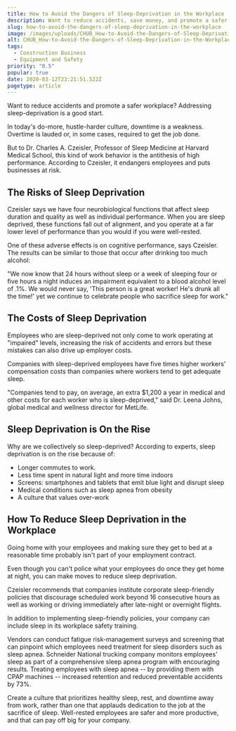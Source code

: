 ```yaml
---
title: How to Avoid the Dangers of Sleep-Deprivation in the Workplace
description: Want to reduce accidents, save money, and promote a safer workplace? Addressing sleep-deprivation is a good start.
slug: how-to-avoid-the-dangers-of-sleep-deprivation-in-the-workplace
image: /images/uploads/CHUB_How-to-Avoid-the-Dangers-of-Sleep-Deprivation-in-the-Workplace.png
alt: CHUB_How-to-Avoid-the-Dangers-of-Sleep-Deprivation-in-the-Workplace.png
tags:
  - Construction Business
  - Equipment and Safety
priority: "0.5"
popular: true
date: 2020-03-12T23:21:51.522Z
pagetype: article
---
```


Want to reduce accidents and promote a safer workplace? Addressing sleep-deprivation is a good start.

In today's do-more, hustle-harder culture, downtime is a weakness. Overtime is lauded or, in some cases, required to get the job done.

But to Dr. Charles A. Czeisler, Professor of Sleep Medicine at Harvard Medical School, this kind of work behavior is the antithesis of high performance. According to Czeisler, it endangers employees and puts businesses at risk.

The Risks of Sleep Deprivation
------------------------------

Czeisler says we have four neurobiological functions that affect sleep duration and quality as well as individual performance. When you are sleep deprived, these functions fall out of alignment, and you operate at a far lower level of performance than you would if you were well-rested.

One of these adverse effects is on cognitive performance, says Czeisler. The results can be similar to those that occur after drinking too much alcohol:

"We now know that 24 hours without sleep or a week of sleeping four or five hours a night induces an impairment equivalent to a blood alcohol level of .1%. We would never say, 'This person is a great worker! He's drunk all the time!' yet we continue to celebrate people who sacrifice sleep for work."

The Costs of Sleep Deprivation
------------------------------

Employees who are sleep-deprived not only come to work operating at "impaired" levels, increasing the risk of accidents and errors but these mistakes can also drive up employer costs.

Companies with sleep-deprived employees have five times higher workers' compensation costs than companies where workers tend to get adequate sleep.

"Companies tend to pay, on average, an extra $1,200 a year in medical and other costs for each worker who is sleep-deprived," said Dr. Leena Johns, global medical and wellness director for MetLife.

Sleep Deprivation is On the Rise
--------------------------------

Why are we collectively so sleep-deprived? According to experts, sleep deprivation is on the rise because of:

*   Longer commutes to work.
*   Less time spent in natural light and more time indoors
*   Screens: smartphones and tablets that emit blue light and disrupt sleep
*   Medical conditions such as sleep apnea from obesity
*   A culture that values over-work

How To Reduce Sleep Deprivation in the Workplace
------------------------------------------------

Going home with your employees and making sure they get to bed at a reasonable time probably isn't part of your employment contract.

Even though you can't police what your employees do once they get home at night, you can make moves to reduce sleep deprivation.

Czeisler recommends that companies institute corporate sleep-friendly policies that discourage scheduled work beyond 16 consecutive hours as well as working or driving immediately after late-night or overnight flights.

In addition to implementing sleep-friendly policies, your company can include sleep in its workplace safety training.

Vendors can conduct fatigue risk-management surveys and screening that can pinpoint which employees need treatment for sleep disorders such as sleep apnea. Schneider National trucking company monitors employees' sleep as part of a comprehensive sleep apnea program with encouraging results. Treating employees with sleep apnea -- by providing them with CPAP machines -- increased retention and reduced preventable accidents by 73%.

Create a culture that prioritizes healthy sleep, rest, and downtime away from work, rather than one that applauds dedication to the job at the sacrifice of sleep. Well-rested employees are safer and more productive, and that can pay off big for your company.
